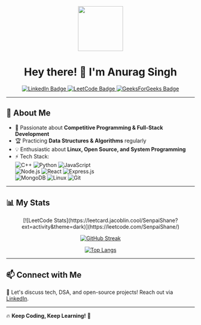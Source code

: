 <div id="header" align="center">
  <img src="https://media.giphy.com/media/EOmYN5kVP3W2Lyn6dx/giphy.gif" width="120"/>
  <h1>Hey there! 👋 I'm Anurag Singh</h1>
</div>

<div id="badges" align="center">
  <a href="https://www.linkedin.com/in/senpaishane">
    <img src="https://img.shields.io/badge/LinkedIn-blue?style=for-the-badge&logo=linkedin&logoColor=white" alt="LinkedIn Badge"/>
  </a>
  <a href="https://leetcode.com/SenpaiShane/">
    <img src="https://img.shields.io/badge/LeetCode-FFA116?style=for-the-badge&logo=leetcode&logoColor=white" alt="LeetCode Badge"/>
  </a>
  <a href="https://auth.geeksforgeeks.org/user/senpaishane/">
    <img src="https://img.shields.io/badge/GeeksforGeeks-2F8D46?style=for-the-badge&logo=geeksforgeeks&logoColor=white" alt="GeeksForGeeks Badge"/>
  </a>
</div>

---

## 🚀 About Me
- 🔭 Passionate about **Competitive Programming & Full-Stack Development**  
- 🏆 Practicing **Data Structures & Algorithms** regularly  
- 💡 Enthusiastic about **Linux, Open Source, and System Programming**  
- ⚡ Tech Stack:  
  ![C++](https://img.shields.io/badge/C++-00599C?style=for-the-badge&logo=cplusplus&logoColor=white)
  ![Python](https://img.shields.io/badge/Python-3776AB?style=for-the-badge&logo=python&logoColor=white)
  ![JavaScript](https://img.shields.io/badge/JavaScript-F7DF1E?style=for-the-badge&logo=javascript&logoColor=black)  
  ![Node.js](https://img.shields.io/badge/Node.js-339933?style=for-the-badge&logo=nodedotjs&logoColor=white)
  ![React](https://img.shields.io/badge/React-61DAFB?style=for-the-badge&logo=react&logoColor=black)
  ![Express.js](https://img.shields.io/badge/Express.js-000000?style=for-the-badge&logo=express&logoColor=white)  
  ![MongoDB](https://img.shields.io/badge/MongoDB-47A248?style=for-the-badge&logo=mongodb&logoColor=white)
  ![Linux](https://img.shields.io/badge/Linux-FCC624?style=for-the-badge&logo=linux&logoColor=black)
  ![Git](https://img.shields.io/badge/Git-F05032?style=for-the-badge&logo=git&logoColor=white)

---

## 📊 My Stats  

<div align="center">[![LeetCode Stats](https://leetcard.jacoblin.cool/SenpaiShane?ext=activity&theme=dark)](https://leetcode.com/SenpaiShane/)


[![GitHub Streak](https://github-readme-streak-stats-topaz-six.vercel.app?user=ShinsuSenju&theme=tokyonight)](https://git.io/streak-stats)  

[![Top Langs](https://github-readme-stats.vercel.app/api/top-langs/?username=shinsusenju&layout=compact&theme=radical)](https://github.com/anuraghazra/github-readme-stats)

</div>

---

## 📫 Connect with Me
💬 Let's discuss tech, DSA, and open-source projects! Reach out via [LinkedIn](https://www.linkedin.com/in/senpaishane).

---

🔥 **Keep Coding, Keep Learning!** 🚀
